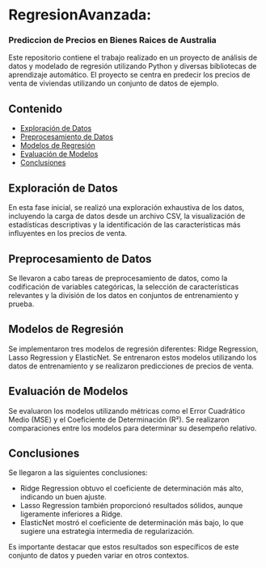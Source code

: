 # RegresionAvanzada: 
### Prediccion de Precios en Bienes Raices de Australia

Este repositorio contiene el trabajo realizado en un proyecto de análisis de datos y modelado de regresión utilizando Python y diversas bibliotecas de aprendizaje automático. El proyecto se centra en predecir los precios de venta de viviendas utilizando un conjunto de datos de ejemplo.

## Contenido

- [Exploración de Datos](#exploración-de-datos)
- [Preprocesamiento de Datos](#preprocesamiento-de-datos)
- [Modelos de Regresión](#modelos-de-regresión)
- [Evaluación de Modelos](#evaluación-de-modelos)
- [Conclusiones](#conclusiones)

## Exploración de Datos

En esta fase inicial, se realizó una exploración exhaustiva de los datos, incluyendo la carga de datos desde un archivo CSV, la visualización de estadísticas descriptivas y la identificación de las características más influyentes en los precios de venta.

## Preprocesamiento de Datos

Se llevaron a cabo tareas de preprocesamiento de datos, como la codificación de variables categóricas, la selección de características relevantes y la división de los datos en conjuntos de entrenamiento y prueba.

## Modelos de Regresión

Se implementaron tres modelos de regresión diferentes: Ridge Regression, Lasso Regression y ElasticNet. Se entrenaron estos modelos utilizando los datos de entrenamiento y se realizaron predicciones de precios de venta.

## Evaluación de Modelos

Se evaluaron los modelos utilizando métricas como el Error Cuadrático Medio (MSE) y el Coeficiente de Determinación (R²). Se realizaron comparaciones entre los modelos para determinar su desempeño relativo.

## Conclusiones

Se llegaron a las siguientes conclusiones:
- Ridge Regression obtuvo el coeficiente de determinación más alto, indicando un buen ajuste.
- Lasso Regression también proporcionó resultados sólidos, aunque ligeramente inferiores a Ridge.
- ElasticNet mostró el coeficiente de determinación más bajo, lo que sugiere una estrategia intermedia de regularización.

Es importante destacar que estos resultados son específicos de este conjunto de datos y pueden variar en otros contextos.
